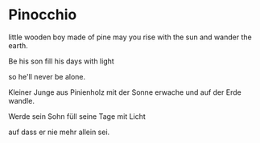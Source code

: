# Pinocchio
little wooden boy made of pine
may you rise with the sun
and wander the earth.

Be his son
fill his days with light

so he'll never be alone.


Kleiner Junge aus Pinienholz 
mit der Sonne erwache 
und auf der Erde wandle.

Werde sein Sohn 
füll seine Tage mit Licht

auf dass er nie mehr allein sei.
